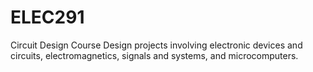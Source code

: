 # ELEC291
Circuit Design Course
Design projects involving electronic devices and circuits, electromagnetics, signals and systems, and microcomputers.
